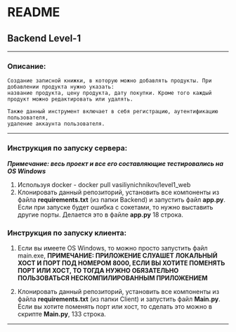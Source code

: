 # README
## Backend Level-1

----

### Описание:
    Создание записной книжки, в которую можно добавлять продукты. При добавлении продукта нужно указать:
    название продукта, цену продукта, дату покупки. Кроме того каждый продукт можно редактировать или удалять.
    
    Также данный инструмент включает в себя регистрацию, аутентификацию пользователя, 
    удаление аккаунта пользователя.

---

### Инструкция по запуску сервера:
***Примечание: весь проект и все его составляющие тестировались на OS Windows***
1) Используя docker - docker pull vasiliynichnikov/level1_web
2) Клонировать данный репозиторий, установить все компоненты из файла **requirements.txt** (из папки Backend) и запустить файл **app.py**.
Если при запуске будет ошибка с сокетами, то нужно выставить другие порты. Делается это в файле **app.py** 18 строка.

### Инструкция по запуску клиента:
1) Если вы имеете OS Windows, то можно просто запустить файл main.exe, **ПРИМЕЧАНИЕ: ПРИЛОЖЕНИЕ СЛУАШЕТ ЛОКАЛЬНЫЙ ХОСТ И ПОРТ
ПОД НОМЕРОМ 8000, ЕСЛИ ВЫ ХОТИТЕ ПОМЕНЯТЬ ПОРТ ИЛИ ХОСТ, ТО ТОГДА НУЖНО ОБЯЗАТЕЛЬНО ПОЛЬЗОВАТЬСЯ НЕСКОМПИЛИРОВАННЫМ ПРИЛОЖЕНИЕМ**

2) Клонировать данный репозиторий, установить все компоненты из файла **requirements.txt** (из папки Client) и запустить файл
**Main.py**. Если вы хотите поменять порт или хост, то сделать это можно в скрипте **Main.py**, 133 строка.
   
---


    
